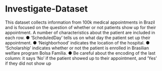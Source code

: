 # Investigate-Dataset
This dataset collects information from 100k medical appointments in Brazil and is focused on the question of whether or not patients show up for their appointment. A number of characteristics about the patient are included in each row. ● ‘ScheduledDay’ tells us on what day the patient set up their appointment. ● ‘Neighborhood’ indicates the location of the hospital. ● ‘Scholarship’ indicates whether or not the patient is enrolled in Brasilian welfare program Bolsa Família. ● Be careful about the encoding of the last column: it says ‘No’ if the patient showed up to their appointment, and ‘Yes’ if they did not show up
